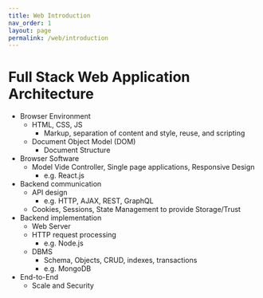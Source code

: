 ```yaml
---
title: Web Introduction
nav_order: 1
layout: page
permalink: /web/introduction
---
```


# Full Stack Web Application Architecture

- Browser Environment
    - HTML, CSS, JS
        - Markup, separation of content and style, reuse, and scripting
    - Document Object Model (DOM)
        - Document Structure
- Browser Software
    - Model Vide Controller, Single page applications, Responsive Design
        - e.g. React.js
- Backend communication
    - API design
        - e.g. HTTP, AJAX, REST, GraphQL
    - Cookies, Sessions, State Management to provide Storage/Trust
- Backend implementation
    - Web Server
    - HTTP request processing
        - e.g. Node.js
    - DBMS
        - Schema, Objects, CRUD, indexes, transactions
        - e.g. MongoDB
- End-to-End
    - Scale and Security
